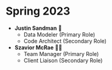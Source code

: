 # Spring 2023
* **Justin Sandman** :space_invader:
  * Data Modeler (Primary Role)
  * Code Architect (Secondary Role)
* **Szavior McRae** :technologist:
  * Team Manager (Primary Role)
  * Client Liaison (Secondary Role)
